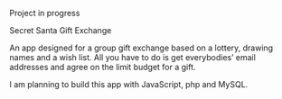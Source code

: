 Project in progress


Secret Santa Gift Exchange

An app designed for a group gift exchange based on a lottery, drawing names and a wish list. All you have to do is get everybodies’ email addresses and agree on the limit budget for a gift. 

I am planning to build this app with JavaScript, php and MySQL. 
